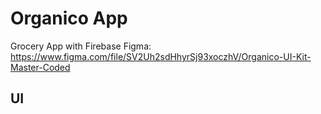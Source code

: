 # Organico App

Grocery App with Firebase
Figma: https://www.figma.com/file/SV2Uh2sdHhyrSj93xoczhV/Organico-UI-Kit-Master-Coded

## UI
